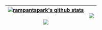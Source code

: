 | <a href="https://github.com/rampantspark/github-readme-stats"> <img align="center" src="https://github-readme-stats-rampant.vercel.app/api?username=rampantspark&hide_title=true&hide_rank=true&show_icons=true&include_all_commits=true&bg_color=462570&text_color=D5629B&title_color=D5629B&icon_color=D5629B&hide_border=true&card_width=200px" alt="rampantspark's github stats"/> </a> <br/><br/> <a href="https://github.com/rampantspark/rampant-dots"> <img align="center" src="https://github-readme-stats-rampant.vercel.app/api/pin/?username=rampantspark&repo=rampant-dots&hide_border=true&bg_color=462570&text_color=D5629B&title_color=D5629B&icon_color=D5629B" /> </a> | <a href="https://github.com/rampantspark/github-readme-stats"> <img align="center" src="https://github-readme-stats-rampant.vercel.app/api/top-langs/?username=rampantspark&layout=pie&hide_border=true&langs_count=10&hide=css,html,asp.net&bg_color=462570&text_color=D5629B&title_color=D5629B&icon_color=D5629B&" /> </a> |
| ------------- | ------------- |
